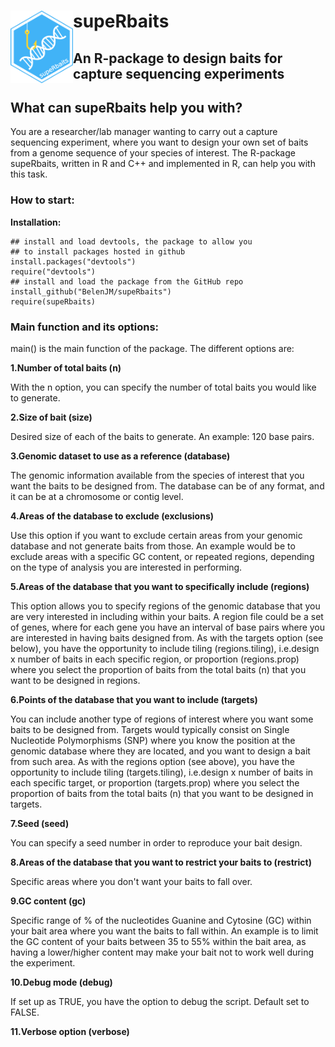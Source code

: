 # supeRbaits<img src="supeRbaits.png" align="left" width="100" />

## An R-package to design baits for capture sequencing experiments 

## What can supeRbaits help you with?
You are a researcher/lab manager wanting to carry out a capture sequencing experiment, where you want to design your own set of baits from a genome sequence of your species of interest. The R-package supeRbaits, written in R and C++ and implemented in R, can help you with this task.

### How to start:
**Installation:**
```
## install and load devtools, the package to allow you 
## to install packages hosted in github
install.packages("devtools")
require("devtools")
## install and load the package from the GitHub repo
install_github("BelenJM/supeRbaits")
require(supeRbaits)
```

### Main function and its options:
main() is the main function of the package. The different options are:

**1.Number of total baits (n)**
 
 With the n option, you can specify the number of total baits you would like to generate.
 
**2.Size of bait (size)**

Desired size of each of the baits to generate. An example: 120 base pairs.
 
**3.Genomic dataset to use as a reference (database)**

The genomic information available from the species of interest that you want the baits to be designed from. The database can be of any format, and it can be at a chromosome or contig level. 

**4.Areas of the database to exclude (exclusions)**

Use this option if you want to exclude certain areas from your genomic database and not generate baits from those. An example would be to exclude areas with a specific GC content, or repeated regions, depending on the type of analysis you are interested in performing. 

**5.Areas of the database that you want to specifically include (regions)**

This option allows you to specify regions of the genomic database that you are very interested in including within your baits. A region file could be a set of genes, where for each gene you have an interval of base pairs where you are interested in having baits designed from. As with the targets option (see below), you have the opportunity to include tiling (regions.tiling), i.e.design x number of baits in each specific region, or proportion (regions.prop) where you select the proportion of baits from the total baits (n) that you want to be designed in regions.

**6.Points of the database that you want to include (targets)**

You can include another type of regions of interest where you want some baits to be designed from. Targets would typically consist on Single Nucleotide Polymorphisms (SNP) where you know the position at the genomic database where they are located, and you want to design a bait from such area. As with the regions option (see above), you have the opportunity to include tiling (targets.tiling), i.e.design x number of baits in each specific target, or proportion (targets.prop) where you select the proportion of baits from the total baits (n) that you want to be designed in targets.

**7.Seed (seed)**

You can specify a seed number in order to reproduce your bait design. 

**8.Areas of the database that you want to restrict your baits to (restrict)**

Specific areas where you don't want your baits to fall over.

**9.GC content (gc)**

Specific range of % of the nucleotides Guanine and Cytosine (GC) within your bait area where you want the baits to fall within. An example is to limit the GC content of your baits between 35 to 55% within the bait area, as having a lower/higher content may make your bait not to work well during the experiment.

**10.Debug mode (debug)**

If set up as TRUE, you have the option to debug the script. Default set to FALSE.

**11.Verbose option (verbose)**
